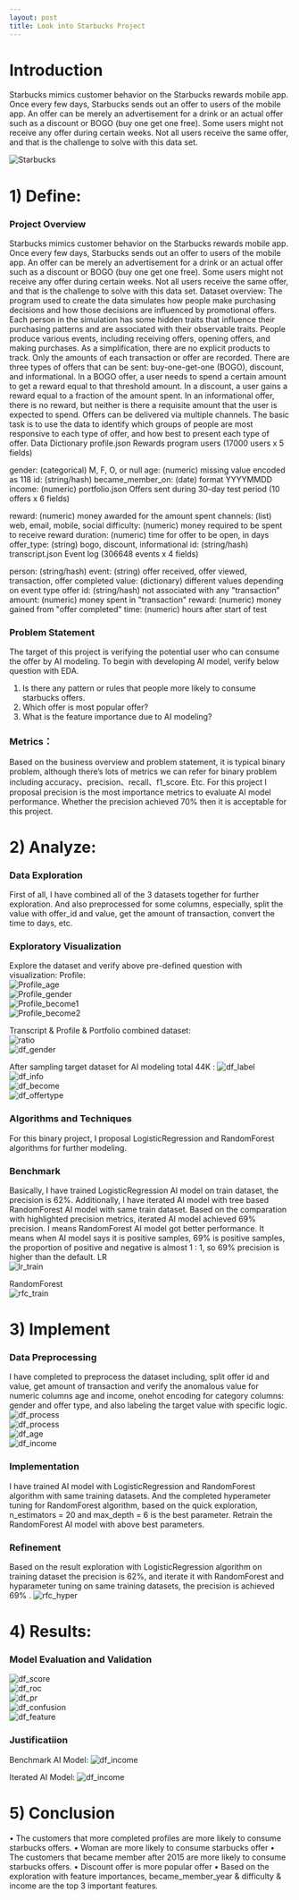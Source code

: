 ```yaml
---
layout: post
title: Look into Starbucks Project
---
```


# Introduction
Starbucks mimics customer behavior on the Starbucks rewards mobile app. Once every few days, Starbucks sends out an offer to users of the mobile app. An offer can be merely an advertisement for a drink or an actual offer such as a discount or BOGO (buy one get one free). Some users might not receive any offer during certain weeks. Not all users receive the same offer, and that is the challenge to solve with this data set.

![Starbucks](/images/Starbucks.jpeg)

# 1) Define:
###	Project Overview
Starbucks mimics customer behavior on the Starbucks rewards mobile app. Once every few days, Starbucks sends out an offer to users of the mobile app. An offer can be merely an advertisement for a drink or an actual offer such as a discount or BOGO (buy one get one free). Some users might not receive any offer during certain weeks. Not all users receive the same offer, and that is the challenge to solve with this data set.
Dataset overview:
The program used to create the data simulates how people make purchasing decisions and how those decisions are influenced by promotional offers.
Each person in the simulation has some hidden traits that influence their purchasing patterns and are associated with their observable traits. People produce various events, including receiving offers, opening offers, and making purchases.
As a simplification, there are no explicit products to track. Only the amounts of each transaction or offer are recorded.
There are three types of offers that can be sent: buy-one-get-one (BOGO), discount, and informational. In a BOGO offer, a user needs to spend a certain amount to get a reward equal to that threshold amount. In a discount, a user gains a reward equal to a fraction of the amount spent. In an informational offer, there is no reward, but neither is there a requisite amount that the user is expected to spend. Offers can be delivered via multiple channels.
The basic task is to use the data to identify which groups of people are most responsive to each type of offer, and how best to present each type of offer.
Data Dictionary
profile.json
Rewards program users (17000 users x 5 fields)

gender: (categorical) M, F, O, or null
age: (numeric) missing value encoded as 118
id: (string/hash)
became_member_on: (date) format YYYYMMDD
income: (numeric)
portfolio.json
Offers sent during 30-day test period (10 offers x 6 fields)

reward: (numeric) money awarded for the amount spent
channels: (list) web, email, mobile, social
difficulty: (numeric) money required to be spent to receive reward
duration: (numeric) time for offer to be open, in days
offer_type: (string) bogo, discount, informational
id: (string/hash)
transcript.json
Event log (306648 events x 4 fields)

person: (string/hash)
event: (string) offer received, offer viewed, transaction, offer completed
value: (dictionary) different values depending on event type
offer id: (string/hash) not associated with any "transaction"
amount: (numeric) money spent in "transaction"
reward: (numeric) money gained from "offer completed"
time: (numeric) hours after start of test

###	Problem Statement
The target of this project is verifying the potential user who can consume the offer by
AI modeling. To begin with developing AI model, verify below question with EDA.
1. Is there any pattern or rules that people more likely to consume starbucks offers.
2. Which offer is most popular offer?
3. What is the feature importance due to AI modeling?

###	Metrics：

Based on the business overview and problem statement, it is typical binary problem, although there’s lots of metrics we can refer for binary problem including accuracy、precision、recall、f1_score. Etc. For this project I proposal precision is the most importance metrics to evaluate AI model performance. Whether the precision achieved 70% then it is acceptable for this project.


# 2) Analyze:
###	Data Exploration
First of all, I have combined all of the 3 datasets together for further exploration.
And also preprocessed for some columns, especially, split the value with offer_id and value, get the amount of transaction, convert the time to days, etc.

###	Exploratory Visualization
Explore the dataset and verify above pre-defined question with visualization:
Profile:  
![Profile_age](/images/profile_age.PNG)   
![Profile_gender](/images/profile_gender.PNG)   
![Profile_become1](/images/profile_become.PNG)   
![Profile_become2](/images/profile_become_proportion.PNG)   
   

Transcript & Profile & Portfolio combined dataset:   
![ratio](/images/df_ratio.PNG)  
![df_gender](/images/df_gender.PNG)  
   

After sampling target dataset for AI modeling total 44K :
![df_label](/images/df_label.PNG)  
![df_info](/images/df_info.PNG)  
![df_become](/images/df_become.PNG)  
![df_offertype](/images/df_offertype.PNG)  

###	Algorithms and Techniques
For this binary project, I proposal LogisticRegression and RandomForest algorithms for further modeling.

###	Benchmark

Basically, I have trained LogisticRegression AI model on train dataset, the precision is 62%.
Additionally, I have iterated AI model with tree based RandomForest AI model with same train dataset. Based on the comparation with highlighted precision metrics, iterated AI model achieved 69% precision. I means RandomForest AI model got better performance. It means when AI model says it is positive samples, 69% is positive samples, the proportion of positive and negative is almost  1 : 1, so 69% precision is higher than the default.
LR  
![lr_train](/images/lr_train.PNG)  

RandomForest  
![rfc_train](/images/rfc_train.PNG)  

 
# 3) Implement
###	Data Preprocessing
I have completed to preprocess the dataset including, split offer id and value, get amount of transaction and verify the anomalous value for numeric columns age and income, onehot encoding for category columns: gender and offer type, and also labeling the target value with specific logic. 
![df_process](/images/df_process.PNG)  
![df_process](/images/df_process_v1.PNG)  
![df_age](/images/df_age.PNG)  
![df_income](/images/df_income.PNG)  


###	Implementation
I have trained AI model with LogisticRegression and RandomForest algorithm with same training datasets. And the completed hyperameter tuning for RandomForest algorithm, based on the quick exploration, n_estimators = 20 and max_depth = 6 is the best parameter. Retrain the RandomForest AI model with above best parameters.


###	Refinement
Based on the result exploration with LogisticRegression algorithm on training dataset the precision is 62%,  and iterate it with RandomForest and hyparameter tuning on same training datasets, the precision is achieved 69% .
![rfc_hyper](/images/rfc_hyper.PNG)  
	 
# 4) Results:

###	Model Evaluation and Validation
![df_score](/images/evaluation_score.PNG)  
![df_roc](/images/roc.PNG)  
![df_pr](/images/pr.PNG)  
![df_confusion](/images/evaluation_confusion.PNG)  
![df_feature](/images/feature_importance.PNG)  
  

###	Justificatiion
Benchmark AI Model:
![df_income](/images/lr_train.PNG)  
 
Iterated AI Model:
![df_income](/images/rfc_train.PNG)  

# 5) Conclusion
•	The customers that more completed profiles are more likely to consume starbucks
offers.
•	Woman are more likely to consume starbucks offer
•	The customers that became member after 2015 are more likely to consume
starbucks offers.
•	Discount offer is more popular offer
•	Based on the exploration with feature importances, 
became_member_year & difficulty & income are the top 3 important features.

